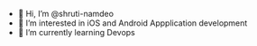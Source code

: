 - 👋 Hi, I’m @shruti-namdeo
- 👀 I’m interested in iOS and Android Appplication development
- 🌱 I’m currently learning Devops

<!---
shruti-namdeo/shruti-namdeo is a ✨ special ✨ repository because its `README.md` (this file) appears on your GitHub profile.
You can click the Preview link to take a look at your changes.
--->
